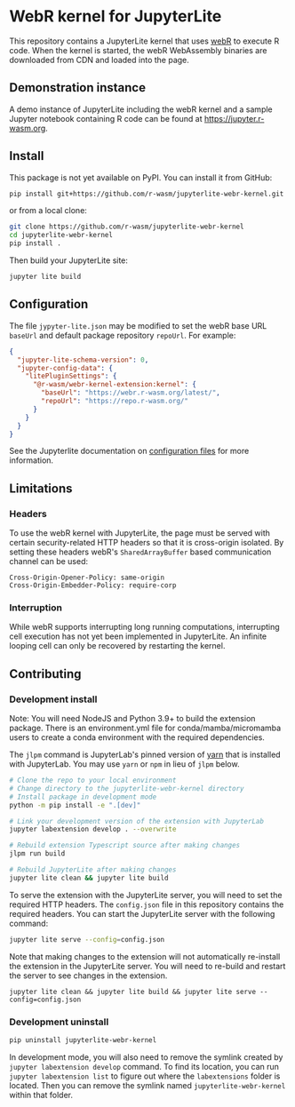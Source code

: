 # WebR kernel for JupyterLite

This repository contains a JupyterLite kernel that uses [webR](https://github.com/r-wasm/webR) to execute R code. When the kernel is started, the webR WebAssembly binaries are downloaded from CDN and loaded into the page.

## Demonstration instance

A demo instance of JupyterLite including the webR kernel and a sample Jupyter notebook containing R code can be found at <https://jupyter.r-wasm.org>.

## Install

This package is not yet available on PyPI. You can install it from GitHub:

```bash
pip install git+https://github.com/r-wasm/jupyterlite-webr-kernel.git
```

or from a local clone:

```bash
git clone https://github.com/r-wasm/jupyterlite-webr-kernel
cd jupyterlite-webr-kernel
pip install .
```

Then build your JupyterLite site:

```bash
jupyter lite build
```

## Configuration

The file `jypyter-lite.json` may be modified to set the webR base URL `baseUrl` and default package repository `repoUrl`. For example:

```json
{
  "jupyter-lite-schema-version": 0,
  "jupyter-config-data": {
    "litePluginSettings": {
      "@r-wasm/webr-kernel-extension:kernel": {
        "baseUrl": "https://webr.r-wasm.org/latest/",
        "repoUrl": "https://repo.r-wasm.org/"
      }
    }
  }
}
```

See the Jupyterlite documentation on [configuration files](https://jupyterlite.readthedocs.io/en/latest/howto/configure/config_files.html#jupyter-lite-json) for more information.

## Limitations

### Headers

To use the webR kernel with JupyterLite, the page must be served with certain security-related HTTP headers so that it is cross-origin isolated. By setting these headers webR's `SharedArrayBuffer` based communication channel can be used:

```http
Cross-Origin-Opener-Policy: same-origin
Cross-Origin-Embedder-Policy: require-corp
```

### Interruption

While webR supports interrupting long running computations, interrupting cell execution has not yet been implemented in JupyterLite. An infinite looping cell can only be recovered by restarting the kernel.

## Contributing

### Development install

Note: You will need NodeJS and Python 3.9+ to build the extension package. There is an environment.yml file for conda/mamba/micromamba users to create a conda environment with the required dependencies.

The `jlpm` command is JupyterLab's pinned version of [yarn](https://yarnpkg.com/) that is installed with JupyterLab. You may use `yarn` or `npm` in lieu of `jlpm` below.

```bash
# Clone the repo to your local environment
# Change directory to the jupyterlite-webr-kernel directory
# Install package in development mode
python -m pip install -e ".[dev]"

# Link your development version of the extension with JupyterLab
jupyter labextension develop . --overwrite

# Rebuild extension Typescript source after making changes
jlpm run build

# Rebuild JupyterLite after making changes
jupyter lite clean && jupyter lite build
```

To serve the extension with the JupyterLite server, you will need to set the required HTTP headers. The `config.json` file in this repository contains the required headers. You can start the JupyterLite server with the following command:

```bash
jupyter lite serve --config=config.json
```

Note that making changes to the extension will not automatically re-install the extension in the JupyterLite server. You will need to re-build and restart the server to see changes in the extension.

```shell
jupyter lite clean && jupyter lite build && jupyter lite serve --config=config.json
```

### Development uninstall

```bash
pip uninstall jupyterlite-webr-kernel
```

In development mode, you will also need to remove the symlink created by `jupyter labextension develop` command. To find its location, you can run `jupyter labextension list` to figure out where the `labextensions` folder is located. Then you can remove the symlink named `jupyterlite-webr-kernel` within that folder.
